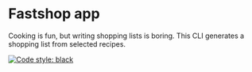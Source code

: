 # Fastshop app

Cooking is fun, but writing shopping lists is boring. This CLI generates a shopping list from selected recipes.

[![Code style: black](https://img.shields.io/badge/code%20style-black-000000.svg)](https://github.com/psf/black)
